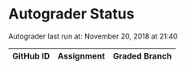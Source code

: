 # Autograder Status
Autograder last run at: November 20, 2018 at 21:40

| GitHub ID | Assignment | Graded Branch |
|-----------|------------|---------------|

